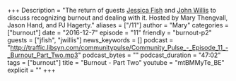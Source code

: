 +++
Description = "The return of guests [Jessica Fish](https://twitter.com/fishica) and [John Willis](https://twitter.com/botchagalupe) to discuss recognizing burnout and dealing with it. Hosted by Mary Thengvall, Jason Hand, and PJ Hagerty."
aliases = ["/11"]
author = "Mary"
categories = ["burnout"]
date = "2016-12-7"
episode = "11"
friendly = "burnout-p2"
guests = ["jfish", "jwillis"]
news_keywords = []
podcast = "http://traffic.libsyn.com/communitypulse/Community_Pulse_-_Episode_11_-_Burnout_Part_Two.mp3"
podcast_bytes = ""
podcast_duration = "47:02"
tags = ["burnout"]
title = "Burnout - Part Two"
youtube = "mtBMMyTe_BE"
explicit = ""
+++
